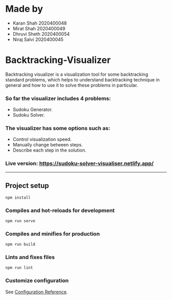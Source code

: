 # Made by

- Karan Shah 2020400048
- Mirat Shah 2020400049
- Dhruvi Sheth 2020400054
- Niraj Salvi 2020400045

# Backtracking-Visualizer

Backtracking visualizer is a visualization tool for some backtracking standard problems, which helps to understand backtracking technique in general and how to use it to solve these problems in particular.

### So far the visualizer includes 4 problems:

- Sudoku Generator.
- Sudoku Solver.

### The visualizer has some options such as:

- Control visualization speed.
- Manually change between steps.
- Describe each step in the solution.

### Live version: https://sudoku-solver-visualiser.netlify.app/

---

## Project setup

```
npm install
```

### Compiles and hot-reloads for development

```
npm run serve
```

### Compiles and minifies for production

```
npm run build
```

### Lints and fixes files

```
npm run lint
```

### Customize configuration

See [Configuration Reference](https://cli.vuejs.org/config/).
